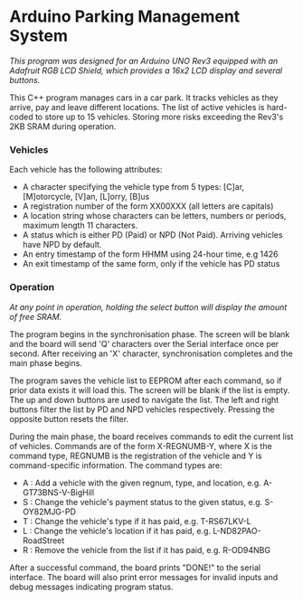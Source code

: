 # Arduino Parking Management System

*This program was designed for an Arduino UNO Rev3 equipped with an Adafruit RGB LCD Shield, which provides a 16x2 LCD display and several buttons.*

This C++ program manages cars in a car park. It tracks vehicles as they arrive, pay and leave different locations.
The list of active vehicles is hard-coded to store up to 15 vehicles. Storing more risks exceeding the Rev3's 2KB SRAM during operation.

### Vehicles

Each vehicle has the following attributes:
- A character specifying the vehicle type from 5 types: [C]ar, [M]otorcycle, [V]an, [L]orry, [B]us
- A registration number of the form XX00XXX (all letters are capitals)
- A location string whose characters can be letters, numbers or periods, maximum length 11 characters.
- A status which is either PD (Paid) or NPD (Not Paid). Arriving vehicles have NPD by default.
- An entry timestamp of the form HHMM using 24-hour time, e.g 1426
- An exit timestamp of the same form, only if the vehicle has PD status

### Operation

*At any point in operation, holding the select button will display the amount of free SRAM.*

The program begins in the synchronisation phase. The screen will be blank and the board will send 'Q' characters over the Serial interface once per second.
After receiving an 'X' character, synchronisation completes and the main phase begins.

The program saves the vehicle list to EEPROM after each command, so if prior data exists it will load this. The screen will be blank if the list is empty.
The up and down buttons are used to navigate the list. The left and right buttons filter the list by PD and NPD vehicles respectively. Pressing the opposite button resets the filter.

During the main phase, the board receives commands to edit the current list of vehicles.
Commands are of the form X-REGNUMB-Y, where X is the command type, REGNUMB is the registration of the vehicle and Y is command-specific information.
The command types are:
- A : Add a vehicle with the given regnum, type, and location, e.g. A-GT73BNS-V-BigHill
- S : Change the vehicle's payment status to the given status, e.g. S-OY82MJG-PD
- T : Change the vehicle's type if it has paid, e.g. T-RS67LKV-L
- L : Change the vehicle's location if it has paid, e.g. L-ND82PAO-RoadStreet
- R : Remove the vehicle from the list if it has paid, e.g. R-OD94NBG

After a successful command, the board prints "DONE!" to the serial interface.
The board will also print error messages for invalid inputs and debug messages indicating program status.
